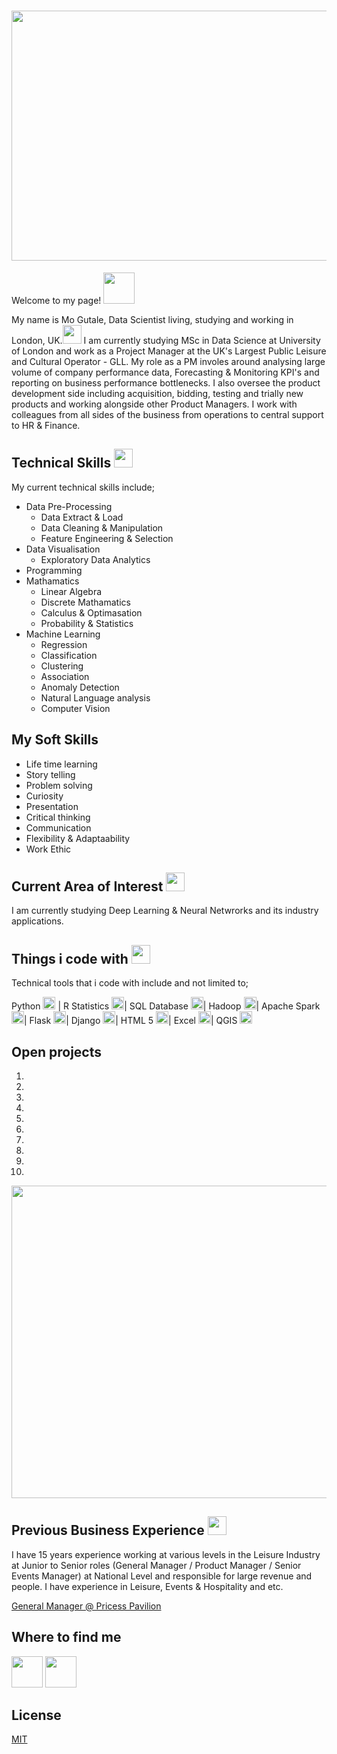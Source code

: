 # <h1><img src="https://images.unsplash.com/photo-1603481502680-db196f967e09?ixlib=rb-1.2.1&ixid=MnwxMjA3fDB8MHxwaG90by1wYWdlfHx8fGVufDB8fHx8&auto=format&fit=crop&w=1214&q=80" width="3000" height = "400"/> </h1>

Welcome to my page! <img src="https://raw.githubusercontent.com/iampavangandhi/iampavangandhi/master/gifs/Hi.gif" width="50px"> 

My name is Mo Gutale, Data Scientist living, studying and working in London, UK.<img src="https://emojis.slackmojis.com/emojis/images/1618737695/31201/united-kingdom.gif?1618737695" width="30px">  I am currently studying MSc in Data Science at University of London and work as a Project Manager at the UK's Largest Public Leisure and Cultural Operator - GLL. My role as a PM involes around analysing large volume of company performance data, Forecasting & Monitoring KPI's and reporting on business performance bottlenecks. I also oversee the product development side including acquisition, bidding, testing and trially new products and working alongside other Product Managers. I work with colleagues from all sides of the business from operations to central support to HR & Finance.   

## Technical Skills <img src="https://emojis.slackmojis.com/emojis/images/1570639173/6641/technically_goodnews.png?1570639173" width="30px">

My current technical skills include;

* Data Pre-Processing
  * Data Extract & Load
  * Data Cleaning & Manipulation 
  * Feature Engineering & Selection     
* Data Visualisation 
  * Exploratory Data Analytics 
* Programming 
* Mathamatics 
  * Linear Algebra 
  * Discrete Mathamatics 
  * Calculus & Optimasation 
  * Probability & Statistics     
* Machine Learning
  * Regression
  * Classification
  * Clustering
  * Association
  * Anomaly Detection 
  * Natural Language analysis 
  * Computer Vision 

## My Soft Skills 

- Life time learning 
- Story telling 
- Problem solving 
- Curiosity 
- Presentation 
- Critical thinking 
- Communication 
- Flexibility & Adaptaability 
- Work Ethic 

## Current Area of Interest <img src="https://emojis.slackmojis.com/emojis/images/1620902782/38802/interested.gif?1620902782" width="30px">
I am currently studying Deep Learning & Neural Netwrorks and its industry applications. 

## Things i code with <img src="https://emojis.slackmojis.com/emojis/images/1549317933/5264/coding.gif?1549317933" width="30px">

Technical tools that i code with include and not limited to;

Python <img src="https://emojis.slackmojis.com/emojis/images/1450319444/32/python.png?1450319444" width="20px"> | 
R Statistics <img src="https://emojis.slackmojis.com/emojis/images/1620902782/38802/interested.gif?1620902782" width="20px">| 
SQL Database <img src="https://emojis.slackmojis.com/emojis/images/1533733488/4439/mysql.png?1533733488" width="20px">| 
Hadoop <img src="https://emojis.slackmojis.com/emojis/images/1542633924/4987/hadoop.png?1542633924" width="20px">| 
Apache Spark <img src="https://emojis.slackmojis.com/emojis/images/1489318167/1852/apache_spark.png?1489318167" width="20px">| 
Flask <img src="https://emojis.slackmojis.com/emojis/images/1501021338/314/flask.png?1501021338" width="20px">| 
Django <img src="https://emojis.slackmojis.com/emojis/images/1483054030/1541/django.png?1483054030" width="20px">| 
HTML 5 <img src="https://emojis.slackmojis.com/emojis/images/1470343792/719/html5.png?1470343792" width="20px">| 
Excel <img src="https://emojis.slackmojis.com/emojis/images/1519341850/3577/excel.png?1519341850" width="20px">| 
QGIS <img src="https://emojis.slackmojis.com/emojis/images/1625167419/46620/qgis.png?1625167419" width="20px">

## Open projects

1. 
2. 
3. 
4.
5.
6.
7.
8.
9.
10.

<img src="https://images.unsplash.com/photo-1504639725590-34d0984388bd?ixid=MnwxMjA3fDB8MHxwaG90by1wYWdlfHx8fGVufDB8fHx8&ixlib=rb-1.2.1&auto=format&fit=crop&w=1074&q=80" width="950" height="500">

## Previous Business Experience <img src="https://emojis.slackmojis.com/emojis/images/1615322551/18657/business.gif?1615322551" width="30px">
I have 15 years experience working at various levels in the Leisure Industry at Junior to Senior roles (General Manager / Product Manager / Senior Events Manager) at National Level and responsible for large revenue and people.  I have experience in Leisure, Events & Hospitality and etc. 

[General Manager @ Pricess Pavilion](https://businesscornwall.co.uk/latest-news/2018/04/big-plans-for-princess-pavilion/)

## Where to find me
[<img src="https://emojis.slackmojis.com/emojis/images/1450733056/231/twitter.png?1450733056" width="50" height = "50"/>](https://twitter.com/mgutale)   [<img src="https://emojis.slackmojis.com/emojis/images/1470343326/711/linkedin.png?1470343326" width="50" height = "50"/>](https://uk.linkedin.com/in/mgutale)

## License
[MIT](https://choosealicense.com/licenses/mit/)
